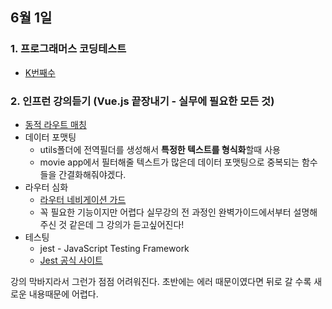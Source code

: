 ## 6월 1일
### 1. 프로그래머스 코딩테스트
- [K번째수](https://github.com/leemyungju9347/Algorithm/blob/master/Level_01/K%EB%B2%88%EC%A7%B8%EC%88%98.html)

### 2. 인프런 강의듣기 (Vue.js 끝장내기 - 실무에 필요한 모든 것)
- [동적 라우트 매칭](https://router.vuejs.org/kr/guide/essentials/dynamic-matching.html)
- 데이터 포맷팅
	- utils폴더에 전역필더를 생성해서 **특정한 텍스트를 형식화**할때 사용
	- movie app에서 필터해줄 텍스트가 많은데 데이터 포맷팅으로 중복되는 함수들을 간결화해줘야겠다.
- 라우터 심화
	- [라우터 네비게이션 가드](https://router.vuejs.org/guide/advanced/navigation-guards.html)
	 - 꼭 필요한 기능이지만 어렵다 실무강의 전 과정인 완벽가이드에서부터 설명해주신 것 같은데 그 강의가 듣고싶어진다!
- 테스팅 
	- jest - JavaScript Testing Framework 
	- [Jest 공식 사이트](https://jestjs.io/en/)

강의 막바지라서 그런가 점점 어려워진다. 초반에는 에러 때문이였다면 뒤로 갈 수록 새로운 내용때문에 어렵다. 
